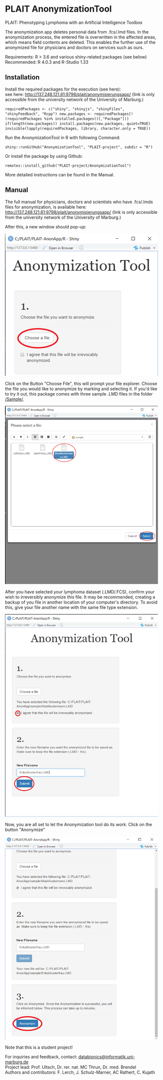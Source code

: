 # PLAIT AnonymizationTool

PLAIT: Phenotyping Lymphoma with an Artificial Intelligence Toolbox <br>

The anonymization app deletes personal data from .fcs/.lmd files. In the anonymization process, the entered file is overwritten in the affected areas, which means field contents are deleted. This enables the further use of the anonymized file for physicians and doctors on services such as ours. 

Requirements: R > 3.6 and various shiny-related packages (see below) <br>
Recommended: R 4.0.3 and R-Studio 1.33


## Installation

Install the required packages for the execution (see here):\
see here: http://137.248.121.81:9798/plait/anonymisierungsapp/ (link is only accessible from the university network of the University of Marburg.)
```{r}
requiredPackages <- c("shiny", "shinyjs", "shinyFiles", "shinyFeedback", "Rcpp") new.packages <- requiredPackages[!(requiredPackages %in% installed.packages()[,"Package"])]
if(length(new.packages)) install.packages(new.packages, quiet=TRUE)
invisible(lapply(requiredPackages, library, character.only = TRUE)) 
```
Run the AnonymizationTool in R with following Command:
```{r}
shiny::runGitHub("AnonymizationTool", "PLAIT-project", subdir = "R")
```

Or install the package by using Github:
```{r}
remotes::install_github("PLAIT-project/AnonymizationTool")
```

More detailed instructions can be found in the Manual. 

## Manual
The full manual for physicians, doctors and scientists who have .fcs/.lmds files for anonymization, is available here: http://137.248.121.81:9798/plait/anonymisierungsapp/ (link is only accessible from the university network of the University of Marburg.)

After this, a new window should pop-up: <br>

![New Window](https://raw.githubusercontent.com/Wandergarten/PLAIT-AnonApp/main/howto/1a.png)

Click on the Button "Choose File", this will prompt your file explorer. Choose the file you would like to anonymize by marking and selecting it. If you'd like to try it out, this package comes with three sample .LMD files in the folder [/Sample/](https://github.com/Wandergarten/PLAIT-AnonApp/tree/main/sample).

![Choose File](https://raw.githubusercontent.com/Wandergarten/PLAIT-AnonApp/main/howto/1b.png)

After you have selected your lymphoma dataset (.LMD/.FCS), confirm your wish to irreversibly anonymize this file. It may be recommended, creating a backup of you file in another location of your computer's directory. To avoid this, give your file another name with the same file type extension.

![New File Name](https://raw.githubusercontent.com/Wandergarten/PLAIT-AnonApp/main/howto/2.png)

Now, you are all set to let the Anonymization tool do its work: Click on the button "Anonymize"

![Anonymize](https://raw.githubusercontent.com/Wandergarten/PLAIT-AnonApp/main/howto/3.png)


Note that this is a student project!

For inquiries and feedback, contact: databionics@informatik.uni-marburg.de <br>
Project lead: Prof. Ultsch, Dr. rer. nat. MC Thrun, Dr. med. Brendel <br>
Authors and contributors: F. Lerch, J. Schulz-Marner, AC Rathert, C. Kujath 
